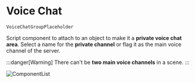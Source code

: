 ﻿---
sidebar_position: 4
---

# Voice Chat

```VoiceChatGroupPlaceholder``` 
			
Script component to attach to an object to make it a **private voice chat area**. Select a name for the **private channel** or flag it as the main voice channel of the server.
	
:::danger[Warning]
There can't be **two main voice channels** in a scene.
:::

![ComponentList](/img/componentlist_6.png) 